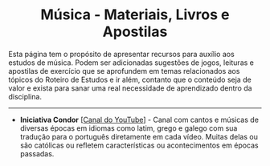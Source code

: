 <h1 align="center">Música - Materiais, Livros e Apostilas</h1>

Esta página tem o propósito de apresentar recursos para auxílio aos estudos de música. Podem ser adicionadas sugestões de jogos, leituras e apostilas de exercício que se aprofundem em temas relacionados aos tópicos do Roteiro de Estudos e ir além, contanto que o conteúdo seja de valor e exista para sanar uma real necessidade de aprendizado dentro da disciplina.

---

- **Iniciativa Condor** [[Canal do YouTube](https://www.youtube.com/c/IniciativaCondor/videos)] - Canal com cantos e músicas de diversas épocas em idiomas como latim, grego e galego com sua tradução para o português diretamente em cada vídeo. Muitas delas ou são católicas ou refletem características ou acontecimentos em épocas passadas.
